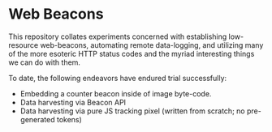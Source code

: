 # Web Beacons

This repository collates experiments concerned with establishing low-resource web-beacons, automating remote data-logging, and utilizing many of the more esoteric HTTP status codes and the myriad interesting things we can do with them.

To date, the following endeavors have endured trial successfully:
 - Embedding a counter beacon inside of image byte-code. 
 - Data harvesting via Beacon API
 - Data harvesting via pure JS tracking pixel (written from scratch; no pre-generated tokens)
